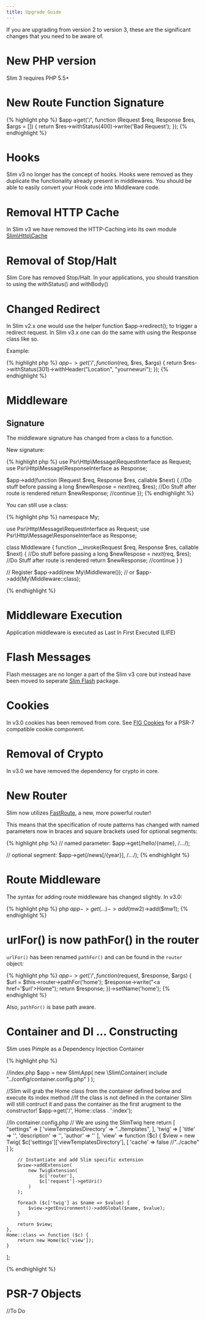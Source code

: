 ```yaml
---
title: Upgrade Guide
---
```


If you are upgrading from version 2 to version 3, these are the significant changes that
you need to be aware of.

# New PHP version
Slim 3 requires PHP 5.5+

# New Route Function Signature

{% highlight php %}
$app->get('/', function (Request $req,  Response $res, $args = []) {
    return $res->withStatus(400)->write('Bad Request');
});
{% endhighlight %}

# Hooks
Slim v3 no longer has the concept of hooks. Hooks were removed as they duplicate the functionality already present in middlewares. You should be able to easily convert your Hook code into Middleware code.

# Removal HTTP Cache
In Slim v3 we have removed the HTTP-Caching into its own module [Slim\Http\Cache](https://github.com/slimphp/Slim-HttpCache)

# Removal of Stop/Halt
Slim Core has removed Stop/Halt.
In your applications, you should transition to using the withStatus() and withBody()

# Changed Redirect
In Slim v2.x one would use the helper function $app->redirect(); to trigger a redirect request.
In Slim v3.x one can do the same with using the Response class like so.

Example:

{% highlight php %}
$app->get('/', function ($req, $res, $args) {
  return $res->withStatus(301)->withHeader("Location", "yournewuri");
});
{% endhighlight %}

# Middleware
Signature
----
The middleware signature has changed from a class to a function.

New signature:

{% highlight php %}
use Psr\Http\Message\RequestInterface as Request;
use Psr\Http\Message\ResponseInterface as Response;

$app->add(function (Request $req,  Response $res, callable $next) {
    //Do stuff before passing a long
    $newRespose = $next($req, $res);
    //Do Stuff after route is rendered
    return $newResponse; //continue
});
{% endhighlight %}

You can still use a class:

{% highlight php %}
namespace My;

use Psr\Http\Message\RequestInterface as Request;
use Psr\Http\Message\ResponseInterface as Response;

class Middleware
{
    function __invoke(Request $req,  Response $res, callable $next) {
        //Do stuff before passing a long
        $newRespose = $next($req, $res);
        //Do Stuff after route is rendered
        return $newResponse; //continue
    }
}


// Register
$app->add(new My\Middleware());
// or
$app->add(My\Middleware::class);

{% endhighlight %}


# Middleware Execution
Application middleware is executed as Last In First Executed (LIFE)

# Flash Messages
Flash messages are no longer a part of the Slim v3 core but instead have been moved to seperate [Slim Flash](/docs/features/flash.html) package.

# Cookies
In v3.0 cookies has been removed from core. See [FIG Cookies](https://github.com/dflydev/dflydev-fig-cookies) for a PSR-7 compatible cookie component.

# Removal of Crypto
In v3.0 we have removed the dependency for crypto in core.

# New Router
Slim now utilizes [FastRoute](https://github.com/nikic/FastRoute), a new, more powerful router!

This means that the specification of route patterns has changed with named parameters now in braces and square brackets used for optional segments:

{% highlight php %}
// named parameter:
$app->get(/hello/{name}, /*...*/);

// optional segment:
$app->get(/news[/{year}], /*...*/);
{% endhighlight %}

# Route Middleware
The syntax for adding route middleware has changed slightly.
In v3.0:

{% highlight php %}
php $app->get(…)->add($mw2)->add($mw1);
{% endhighlight %}

# urlFor() is now pathFor() in the router

`urlFor()` has been renamed `pathFor()` and can be found in the `router` object:

{% highlight php %}
$app->get('/', function ($request, $response, $args) {
    $url = $this->router->pathFor('home');
    $response->write("<a href='$url'>Home</a>");
    return $response;
})->setName('home');
{% endhighlight %}

Also, `pathFor()` is base path aware.

# Container and DI ... Constructing
Slim uses Pimple as a Dependency Injection Container

{% highlight php %}

//index.php
$app = new Slim\App(
    new \Slim\Container(
        include "../config/container.config.php"
    )
);

//Slim will grab the Home class from the container defined below and execute its index method
//If the class is not defined in the container Slim will still contruct it and pass the container as the first arugment to the constructor!
$app->get('/', Home::class . ':index');


//In container.config.php
// We are using the SlimTwig here
return [
    "settings" => [
        'viewTemplatesDirectory' => "../templates",
    ],
    'twig' => [
        'title' => '',
        'description' => '',
        'author' => ''
    ],
    'view' => function ($c) {
        $view = new Twig(
            $c['settings']['viewTemplatesDirectory'],
            [
                'cache' => false //"../cache"
            ]
        );

        // Instantiate and add Slim specific extension
        $view->addExtension(
            new TwigExtension(
                $c['router'],
                $c['request']->getUri()
            )
        );

        foreach ($c['twig'] as $name => $value) {
            $view->getEnvironment()->addGlobal($name, $value);
        }

        return $view;
    },
    Home::class => function ($c) {
        return new Home($c['view']);
    }
];

{% endhighlight %}

# PSR-7 Objects
//To Do
